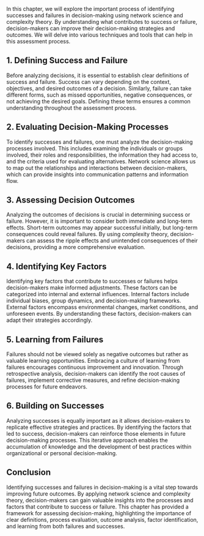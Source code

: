
In this chapter, we will explore the important process of identifying successes and failures in decision-making using network science and complexity theory. By understanding what contributes to success or failure, decision-makers can improve their decision-making strategies and outcomes. We will delve into various techniques and tools that can help in this assessment process.

## 1\. Defining Success and Failure

Before analyzing decisions, it is essential to establish clear definitions of success and failure. Success can vary depending on the context, objectives, and desired outcomes of a decision. Similarly, failure can take different forms, such as missed opportunities, negative consequences, or not achieving the desired goals. Defining these terms ensures a common understanding throughout the assessment process.

## 2\. Evaluating Decision-Making Processes

To identify successes and failures, one must analyze the decision-making processes involved. This includes examining the individuals or groups involved, their roles and responsibilities, the information they had access to, and the criteria used for evaluating alternatives. Network science allows us to map out the relationships and interactions between decision-makers, which can provide insights into communication patterns and information flow.

## 3\. Assessing Decision Outcomes

Analyzing the outcomes of decisions is crucial in determining success or failure. However, it is important to consider both immediate and long-term effects. Short-term outcomes may appear successful initially, but long-term consequences could reveal failures. By using complexity theory, decision-makers can assess the ripple effects and unintended consequences of their decisions, providing a more comprehensive evaluation.

## 4\. Identifying Key Factors

Identifying key factors that contribute to successes or failures helps decision-makers make informed adjustments. These factors can be categorized into internal and external influences. Internal factors include individual biases, group dynamics, and decision-making frameworks. External factors encompass environmental changes, market conditions, and unforeseen events. By understanding these factors, decision-makers can adapt their strategies accordingly.

## 5\. Learning from Failures

Failures should not be viewed solely as negative outcomes but rather as valuable learning opportunities. Embracing a culture of learning from failures encourages continuous improvement and innovation. Through retrospective analysis, decision-makers can identify the root causes of failures, implement corrective measures, and refine decision-making processes for future endeavors.

## 6\. Building on Successes

Analyzing successes is equally important as it allows decision-makers to replicate effective strategies and practices. By identifying the factors that led to success, decision-makers can reinforce those elements in future decision-making processes. This iterative approach enables the accumulation of knowledge and the development of best practices within organizational or personal decision-making.

## Conclusion

Identifying successes and failures in decision-making is a vital step towards improving future outcomes. By applying network science and complexity theory, decision-makers can gain valuable insights into the processes and factors that contribute to success or failure. This chapter has provided a framework for assessing decision-making, highlighting the importance of clear definitions, process evaluation, outcome analysis, factor identification, and learning from both failures and successes.
